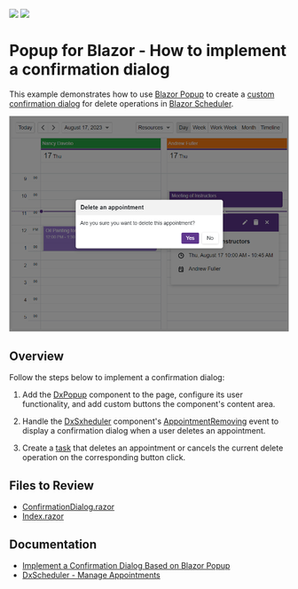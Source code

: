 <!-- default badges list -->
[![](https://img.shields.io/badge/Open_in_DevExpress_Support_Center-FF7200?style=flat-square&logo=DevExpress&logoColor=white)](https://supportcenter.devexpress.com/ticket/details/T1183417)
[![](https://img.shields.io/badge/📖_How_to_use_DevExpress_Examples-e9f6fc?style=flat-square)](https://docs.devexpress.com/GeneralInformation/403183)
<!-- default badges end -->
# Popup for Blazor - How to implement a confirmation dialog

This example demonstrates how to use [Blazor Popup](https://docs.devexpress.com/Blazor/404363/components/dialogs-and-windows#popup) to create a [custom confirmation dialog](https://docs.devexpress.com/Blazor/404363/components/dialogs-and-windows/popup-based-confirmation-dialog) for delete operations in [Blazor Scheduler](https://docs.devexpress.com/Blazor/401179/components/scheduler).

![DxPopup - Confirmation dialog](ConfirmationDialog.png)

## Overview

Follow the steps below to implement a confirmation dialog:

1. Add the [DxPopup](https://docs.devexpress.com/Blazor/DevExpress.Blazor.DxPopup) component to the page, configure its user functionality, and add custom buttons the component's content area.

2. Handle the [DxSxheduler](https://docs.devexpress.com/Blazor/DevExpress.Blazor.DxScheduler) component's [AppointmentRemoving](https://docs.devexpress.com/Blazor/DevExpress.Blazor.DxScheduler.AppointmentRemoving) event to display a confirmation dialog when a user deletes an appointment.

3. Create a [task](https://learn.microsoft.com/en-us/dotnet/api/system.threading.tasks.taskcompletionsource-1?view=net-7.0) that deletes an appointment or cancels the current delete operation on the corresponding button click.

## Files to Review

- [ConfirmationDialog.razor](CS/Pages/ConfirmationDialog.razor)
- [Index.razor](CS/Pages/Index.razor)

## Documentation

- [Implement a Confirmation Dialog Based on Blazor Popup](https://docs.devexpress.com/Blazor/404363/components/dialogs-and-windows/popup-based-confirmation-dialog)
- [DxScheduler - Manage Appointments](https://docs.devexpress.com/Blazor/DevExpress.Blazor.DxScheduler?#manage-appointments)
